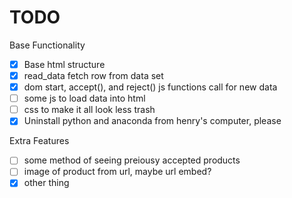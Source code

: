 # TODO

Base Functionality

- [x] Base html structure
- [x] read_data fetch row from data set
- [x] dom start, accept(), and reject() js functions call for new data
- [ ] some js to load data into html
- [ ] css to make it all look less trash
- [x] Uninstall python and anaconda from henry's computer, please

Extra Features

- [ ] some method of seeing preiousy accepted products
- [ ] image of product from url, maybe url embed?
- [x] other thing
